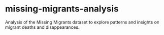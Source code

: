 # missing-migrants-analysis
Analysis of the Missing Migrants dataset to explore patterns and insights on migrant deaths and disappearances.
